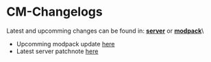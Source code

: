 # CM-Changelogs
Latest and upcomming changes can be found in: [**server**](https://github.com/FLORIAN4600/CM-Changelogs/tree/main/server) or [**modpack**](https://github.com/FLORIAN4600/CM-Changelogs/tree/main/modpack)\
- Upcomming modpack update [here](https://github.com/FLORIAN4600/CM-Changelogs/tree/main/modpack/CM-Upd1.3.md)
- Latest server patchnote [here](https://github.com/FLORIAN4600/CM-Changelogs/tree/main/modpack/CM-OffiPatch1.md)

